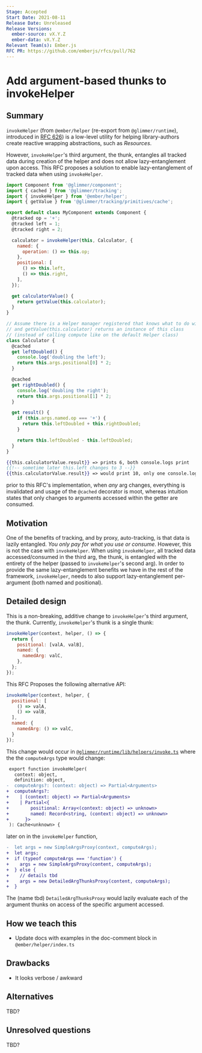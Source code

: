 ```yaml
---
Stage: Accepted
Start Date: 2021-08-11
Release Date: Unreleased
Release Versions:
  ember-source: vX.Y.Z
  ember-data: vX.Y.Z
Relevant Team(s): Ember.js
RFC PR: https://github.com/emberjs/rfcs/pull/762
---
```


<!---
Directions for above:

Stage: Leave as is
Start Date: Fill in with today's date, YYYY-MM-DD
Release Date: Leave as is
Release Versions: Leave as is
Relevant Team(s): Fill this in with the [team(s)](README.md#relevant-teams) to which this RFC applies
RFC PR: Fill this in with the URL for the Proposal RFC PR
-->

# Add argument-based thunks to invokeHelper

## Summary

`invokeHelper` (from `@ember/helper` (re-export from `@glimmer/runtime`), introduced in [RFC 626](https://github.com/emberjs/rfcs/pull/626))
is a low-level utility for helping library-authors create reactive wrapping abstractions, such as _Resources_.

However, `invokeHelper`'s third argument, the thunk, entangles all tracked data during creation
of the helper and does not allow lazy-entanglement upon access. This RFC proposes a solution
to enable lazy-entanglement of tracked data when using `invokeHelper`.

```js
import Component from '@glimmer/component';
import { cached } from '@glimmer/tracking';
import { invokeHelper } from '@ember/helper';
import { getValue } from '@glimmer/tracking/primitives/cache';

export default class MyComponent extends Component {
  @tracked op = '+';
  @tracked left = 1;
  @tracked right = 2;

  calculator = invokeHelper(this, Calculator, {
    named: {
      operation: () => this.op;
    },
    positional: [
      () => this.left,
      () => this.right,
    ],
  });

  get calculatorValue() {
    return getValue(this.calculator);
  }
}

// Assume there is a Helper manager registered that knows what to do with this
// and getValue(this.calculator) returns an instance of this class
// (instead of calling compute like on the default Helper class)
class Calculator {
  @cached
  get leftDoubled() {
    console.log('doubling the left');
    return this.args.positional[0] * 2;
  }

  @cached
  get rightDoubled() {
    console.log('doubling the right');
    return this.args.positional[1] * 2;
  }

  get result() {
    if (this.args.named.op === '+') {
      return this.leftDoubled + this.rightDoubled;
    }

    return this.leftDoubled - this.leftDoubled;
  }
}
```
```hbs
{{this.calculatorValue.result}} => prints 6, both console.logs print
{{!-- sometime later this.left changes to 3 --}}
{{this.calculatorValue.result}} => would print 10, only one console.log prints (because the left changed and not the right)
```

prior to this RFC's implementation, when _any_ arg changes, everything is invalidated and usage of the
`@cached` decorator is moot, whereas intuition states that only changes to arguments accessed within
the getter are consumed.

## Motivation

One of the benefits of tracking, and by proxy, auto-tracking, is that data is lazily entangled.
_You only pay for what you use or consume_. However, this is not the case with `invokeHelper`.
When using `invokeHelper`, all tracked data accessed/consumed in the third arg, the thunk, is
entangled with the entirety of the helper (passed to `invokeHelper`'s second arg). In order to
provide the same lazy-entanglement benefits we have in the rest of the framework, `invokeHelper`,
needs to also support lazy-entanglement per-argument (both named and positional).

## Detailed design

This is a non-breaking, additive change to `invokeHelper`'s third argument, the thunk.
Currently, `invokeHelper`'s thunk is a single thunk:
```js
invokeHelper(context, helper, () => {
  return {
    positional: [valA, valB],
    named: {
      namedArg: valC,
    },
  };
});
```
This RFC Proposes the following alternative API:
```js
invokeHelper(context, helper, {
  positional: [
    () => valA,
    () => valB,
  ],
  named: {
    namedArg: () => valC,
  }
});
```

This change would occur in [`@glimmer/runtime/lib/helpers/invoke.ts`](https://github.com/glimmerjs/glimmer-vm/blob/master/packages/%40glimmer/runtime/lib/helpers/invoke.ts#L48)
where the the `computeArgs` type would change:
```diff
 export function invokeHelper(
   context: object,
   definition: object,
-  computeArgs?: (context: object) => Partial<Arguments>
+  computeArgs?:
+    | (context: object) => Partial<Arguments>
+    | Partial<{
+        positional: Array<(context: object) => unknown>
+        named: Record<string, (context: object) => unknown>
+      }>
 ): Cache<unknown> {
```

later on in the `invokeHelper` function,
```diff
-  let args = new SimpleArgsProxy(context, computeArgs);
+  let args;
+  if (typeof computeArgs === 'function') {
+    args = new SimpleArgsProxy(content, computeArgs);
+  } else {
+    // details tbd
+    args = new DetailedArgThunksProxy(content, computeArgs);
+  }
```
The (name tbd) `DetailedArgThunksProxy` would lazily evaluate each of the argument thunks on
access of the specific argument accessed.


## How we teach this

- Update docs with examples in the doc-comment block in `@ember/helper/index.ts`

## Drawbacks

- It looks verbose / awkward

## Alternatives

TBD?

## Unresolved questions

TBD?
